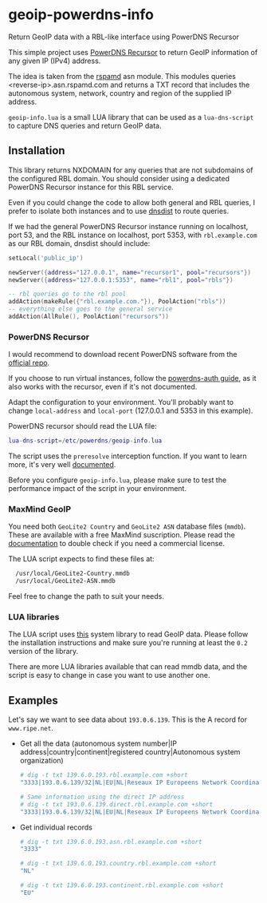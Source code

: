# geoip-powerdns-info
Return GeoIP data with a RBL-like interface using PowerDNS Recursor

This simple project uses [PowerDNS Recursor](https://doc.powerdns.com/recursor/) to return GeoIP information of any given IP (IPv4) address.

The idea is taken from the [rspamd](https://rspamd.com/) asn module. This modules queries &lt;reverse-ip&gt;.asn.rspamd.com and returns a TXT record that includes the autonomous system, network, country and region of the supplied IP address.

`geoip-info.lua` is a small LUA library that can be used as a `lua-dns-script` to capture DNS queries and return GeoIP data.

## Installation

This library returns NXDOMAIN for any queries that are not subdomains of the configured RBL domain. You should consider using a dedicated PowerDNS Recursor instance for this RBL service. 

Even if you could change the code to allow both general and RBL queries, I prefer to isolate both instances and to use [dnsdist](https://dnsdist.org/) to route queries.

If we had the general PowerDNS Recursor instance running on localhost, port 53, and the RBL instance on localhost, port 5353, with `rbl.example.com` as our RBL domain, dnsdist should include:

```lua
setLocal('public_ip')

newServer({address="127.0.0.1", name="recursor1", pool="recursors"})
newServer({address="127.0.0.1:5353", name="rbl1", pool="rbls"})

-- rbl queries go to the rbl pool
addAction(makeRule({"rbl.example.com."}), PoolAction("rbls"))
-- everything else goes to the general service
addAction(AllRule(), PoolAction("recursors"))
```

### PowerDNS Recursor

I would recommend to download recent PowerDNS software from the [official repo](https://repo.powerdns.com/).

If you choose to run virtual instances, follow the [powerdns-auth guide](https://doc.powerdns.com/authoritative/guides/virtual-instances.html), as it also works with the recursor, even if it's not documented.

Adapt the configuration to your environment. You'll probably want to change `local-address` and `local-port` (127.0.0.1 and 5353 in this example).

PowerDNS recursor should read the LUA file:

```lua
lua-dns-script=/etc/powerdns/geoip-info.lua
```

The script uses the `preresolve` interception function. If you want to learn more, it's very well [documented](https://docs.powerdns.com/recursor/lua-scripting/hooks.html).

Before you configure `geoip-info.lua`, please make sure to test the performance impact of the script in your environment.

### MaxMind GeoIP

You need both `GeoLite2 Country` and `GeoLite2 ASN` database files (`mmdb`). These are available with a free MaxMind suscription. Please read the [documentation](https://www.maxmind.com/en/geoip2-databases) to double check if you need a commercial license.

The LUA script expects to find these files at:

```bash
  /usr/local/GeoLite2-Country.mmdb
  /usr/local/GeoLite2-ASN.mmdb
```

Feel free to change the path to suit your needs.

### LUA libraries

The LUA script uses [this](https://github.com/daurnimator/mmdblua) system library to read GeoIP data. Please follow the installation instructions and make sure you're running at least the `0.2` version of the library.

There are more LUA libraries available that can read mmdb data, and the script is easy to change in case you want to use another one.

## Examples

Let's say we want to see data about `193.0.6.139`. This is the A record for `www.ripe.net`.

- Get all the data (autonomous system number|IP address|country|continent|registered country|Autonomous system organization)

  ```bash
  # dig -t txt 139.6.0.193.rbl.example.com +short
  "3333|193.0.6.139/32|NL|EU|NL|Reseaux IP Europeens Network Coordination Centre (RIPE NCC)"

  # Same information using the direct IP address
  # dig -t txt 193.0.6.139.direct.rbl.example.com +short
  "3333|193.0.6.139/32|NL|EU|NL|Reseaux IP Europeens Network Coordination Centre (RIPE NCC)"
  ```

- Get individual records

  ```bash
  # dig -t txt 139.6.0.193.asn.rbl.example.com +short
  "3333"

  # dig -t txt 139.6.0.193.country.rbl.example.com +short
  "NL"

  # dig -t txt 139.6.0.193.continent.rbl.example.com +short
  "EU"
  ```